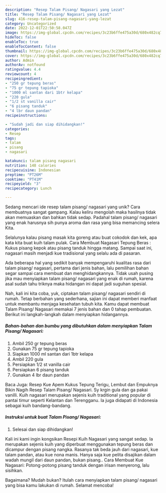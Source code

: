 ```yaml
---
description: "Resep Talam Pisang/ Nagasari yang Lezat"
title: "Resep Talam Pisang/ Nagasari yang Lezat"
slug: 416-resep-talam-pisang-nagasari-yang-lezat
category: Uncategorized
date: 2022-12-01T22:50:58.047Z
image: https://img-global.cpcdn.com/recipes/3c23b6ffe475a30d/680x482cq70/talam-pisang-nagasari-foto-resep-utama.jpg
hideToc: false
enableToc: true
enableTocContent: false
thumbnail: https://img-global.cpcdn.com/recipes/3c23b6ffe475a30d/680x482cq70/talam-pisang-nagasari-foto-resep-utama.jpg
cover: https://img-global.cpcdn.com/recipes/3c23b6ffe475a30d/680x482cq70/talam-pisang-nagasari-foto-resep-utama.jpg
author: Admin
authorAv: notfound
ratingvalue: 4.4
reviewcount: 4
recipeingredient:
- "250 gr tepung beras"
- "75 gr tepung tapioka"
- "1000 ml santan dari 1btr kelapa"
- "220 gula"
- "1/2 st vanilla cair"
- "6 pisang tanduk"
- "4 lbr daun pandan"
recipeinstructions:

- "Sudah jadi dan siap dihidangkan!"
categories:
- Resep
tags:
- talam
- pisang
- nagasari

katakunci: talam pisang nagasari 
nutrition: 148 calories
recipecuisine: Indonesian
preptime: "PT26M"
cooktime: "PT41M"
recipeyield: "3"
recipecategory: Lunch

---
```





Sedang mencari ide resep talam pisang/ nagasari yang unik? Cara membuatnya sangat gampang. Kalau keliru mengolah maka hasilnya tidak akan memuaskan dan bahkan tidak sedap. Padahal talam pisang/ nagasari yang enak harusnya sih punya aroma dan rasa yang bisa memancing selera Kita.





Selalunya kalau pisang masak kita goreng atau buat cokodok dan kek, apa kata kita buat kuih talam pulak. Cara Membuat Nagasari Tepung Beras : Kukus pisang kepok atau pisang tanduk hingga matang. Sampai saat ini, nagasari masih menjadi kue tradisional yang selalu ada di pasaran.

Ada beberapa hal yang sedikit banyak mempengaruhi kualitas rasa dari talam pisang/ nagasari, pertama dari jenis bahan, lalu pemilihan bahan segar sampai cara membuat dan menghidangkannya. Tidak usah pusing jika mau menyiapkan talam pisang/ nagasari yang enak di rumah, karena asal sudah tahu triknya maka hidangan ini dapat jadi suguhan spesial.






Nah, kali ini kita coba, yuk, ciptakan talam pisang/ nagasari sendiri di rumah. Tetap berbahan yang sederhana, sajian ini dapat memberi manfaat untuk membantu menjaga kesehatan tubuh kita. Kamu dapat membuat Talam Pisang/ Nagasari memakai 7 jenis bahan dan 0 tahap pembuatan. Berikut ini langkah-langkah dalam menyiapkan hidangannya.

<!--inarticleads1-->

##### Bahan-bahan dan bumbu yang dibutuhkan dalam menyiapkan Talam Pisang/ Nagasari:

1. Ambil 250 gr tepung beras
1. Gunakan 75 gr tepung tapioka
1. Siapkan 1000 ml santan dari 1btr kelapa
1. Ambil 220 gula
1. Persiapkan 1/2 st vanilla cair
1. Persiapkan 6 pisang tanduk
1. Gunakan 4 lbr daun pandan


Baca Juga: Resep Kue Apem Kukus Tepung Terigu, Lembut dan Empuknya Bikin Nagih Resep Talam Pisang/ Nagasari. Sy krgin gula dan ga pakai vanilli. Kuih nagasari merupakan sejenis kuih traditional yang popular di pantai timur seperti Kelantan dan Terengganu. Ia juga didapati di Indonesia sebagai kuih bandang-bandang. 

<!--inarticleads2-->

##### Instruksi untuk buat Talam Pisang/ Nagasari:


1. Selesai dan siap dihidangkan!

Kali ini kami ingin kongsikan Resepi Kuih Nagasari yang sangat sedap. Ia merupakan sejenis kuih yang diperbuat menggunakan tepung beras dan dicampur dengan pisang nangka. Rasanya tak beda jauh dari nagasari, kue talam pandan, atau kue nona manis. Hanya saja kue pelita disajikan dalam wadah mungil dari daun pandan, bukan pisang.. Cara Membuat Kue Nagasari: Potong-potong pisang tanduk dengan irisan menyerong, lalu sisihkan. 

Bagaimana? Mudah bukan? Itulah cara menyiapkan talam pisang/ nagasari yang bisa kamu lakukan di rumah. Selamat mencoba!
